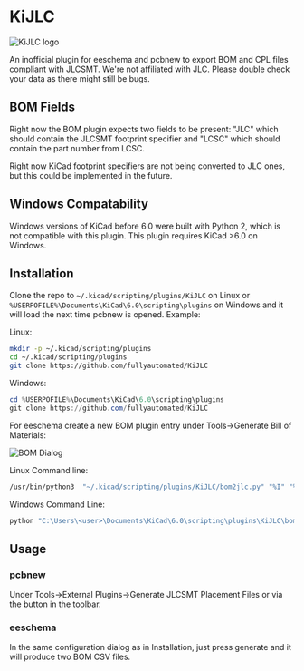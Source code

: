 # KiJLC

![KiJLC logo](img/KiJLC_128x128.png)

An inofficial plugin for eeschema and pcbnew to export BOM and CPL files compliant with JLCSMT. We're not affiliated with JLC. Please double check your data as there might still be bugs.

## BOM Fields

Right now the BOM plugin expects two fields to be present: "JLC" which should contain the JLCSMT footprint specifier and "LCSC" which should contain the part number from LCSC.

Right now KiCad footprint specifiers are not being converted to JLC ones, but this could be implemented in the future.

## Windows Compatability

Windows versions of KiCad before 6.0 were built with Python 2, which is not compatible with this plugin. This plugin requires KiCad >6.0 on Windows.

## Installation

Clone the repo to `~/.kicad/scripting/plugins/KiJLC` on Linux or `%USERPOFILE%\Documents\KiCad\6.0\scripting\plugins` on Windows and it will load the next time pcbnew is opened. Example:

Linux:

```sh
mkdir -p ~/.kicad/scripting/plugins
cd ~/.kicad/scripting/plugins
git clone https://github.com/fullyautomated/KiJLC
```

Windows:

```powershell
cd %USERPOFILE%\Documents\KiCad\6.0\scripting\plugins
git clone https://github.com/fullyautomated/KiJLC
```

For eeschema create a new BOM plugin entry under Tools->Generate Bill of Materials:

![BOM Dialog](img/BOM_dialog.png)

Linux Command line:

```sh
/usr/bin/python3  "~/.kicad/scripting/plugins/KiJLC/bom2jlc.py" "%I" "%O"
```

Windows Command Line:

```powershell
python "C:\Users\<user>\Documents\KiCad\6.0\scripting\plugins\KiJLC\bom2jlc.py" "%I" "%O"
```

## Usage

### pcbnew

Under Tools->External Plugins->Generate JLCSMT Placement Files
or via the button in the toolbar.

### eeschema

In the same configuration dialog as in Installation, just press generate and it will produce two BOM CSV files.
